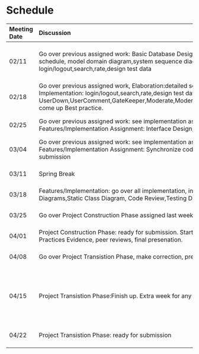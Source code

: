 # Schedule #

| Meeting Date | Discussion | Important Due Date |
|:-------------|:-----------|:-------------------|
|02/11|Go over previous assigned work: Basic Database Design and Basic model/interface Design. Assign works of Elaboration:detailed schedule, model domain diagram,system sequence diagram,deployment diagram. New Implementation Work: login/logout,search,rate,design test data | 02/12 Iteration 1 ends Inception Deliverables |
|02/18|Go over previous assigned work, Elaboration:detailed schedule, model domain diagram,system sequence diagram,deployment diagram. Implementation: login/logout,search,rate,design test data. New Implementation Assignment(From UseCase): UserUp, Search, UserDown,UserComment,GateKeeper,Moderate,ModeratorBan,ModeratorUnBan,AdminAddModerator,FlagComment,RemoveComment. come up Best practice.|  |
|02/25|Go over previous assigned work: see implementation assignment and Elaboration assignment of last week. New Features/Implementation Assignment: Interface Design, any unfinished implementation. Elaboration: Correction  | 03/02 Iteration 2 ends |
|03/04|Go over previous assigned work: see implementation assignment and Elaboration assignment of last week. New Features/Implementation Assignment: Synchronize codes, more interface design. Check overall status. Elaboration:ready for submission| 03/05 Elaboration Deliverables |
|03/11|Spring Break| 03/16 Iteration 3 ends |
|03/18|Features/Implementation: go over all implementation, interface, etc.  Start project construction phase: Beta Release,Interaction Diagrams,Static Class Diagram, Code Review,Testing Documents. Find Users, servers, advertising. |  |
|03/25|Go over Project Construction Phase assigned last week, discuss any problems, make corrections|03/30 Iteration 4 ends |
|04/01|Project Construction Phase: ready for submission. Start Transistion phase:Final Release, user Documentation, Final Test Results, Best Practices Evidence, peer reviews, final presenation.|  |
|04/08|Go over Project Transistion Phase, make correction, prepare for final presentation.| 04/13 Iteration 5 ends|
|04/15|Project Transistion Phase:Finish up. Extra week for any work that is not finish yet.| 04/16 Construction Deliverables 04/20 Project Presenation starts|
|04/22|Project Transistion Phase: ready for submission| 04/27 Transition Phase Due|